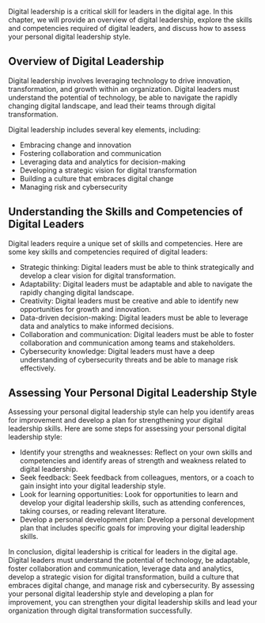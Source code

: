 
Digital leadership is a critical skill for leaders in the digital age. In this chapter, we will provide an overview of digital leadership, explore the skills and competencies required of digital leaders, and discuss how to assess your personal digital leadership style.

Overview of Digital Leadership
------------------------------

Digital leadership involves leveraging technology to drive innovation, transformation, and growth within an organization. Digital leaders must understand the potential of technology, be able to navigate the rapidly changing digital landscape, and lead their teams through digital transformation.

Digital leadership includes several key elements, including:

* Embracing change and innovation
* Fostering collaboration and communication
* Leveraging data and analytics for decision-making
* Developing a strategic vision for digital transformation
* Building a culture that embraces digital change
* Managing risk and cybersecurity

Understanding the Skills and Competencies of Digital Leaders
------------------------------------------------------------

Digital leaders require a unique set of skills and competencies. Here are some key skills and competencies required of digital leaders:

* Strategic thinking: Digital leaders must be able to think strategically and develop a clear vision for digital transformation.
* Adaptability: Digital leaders must be adaptable and able to navigate the rapidly changing digital landscape.
* Creativity: Digital leaders must be creative and able to identify new opportunities for growth and innovation.
* Data-driven decision-making: Digital leaders must be able to leverage data and analytics to make informed decisions.
* Collaboration and communication: Digital leaders must be able to foster collaboration and communication among teams and stakeholders.
* Cybersecurity knowledge: Digital leaders must have a deep understanding of cybersecurity threats and be able to manage risk effectively.

Assessing Your Personal Digital Leadership Style
------------------------------------------------

Assessing your personal digital leadership style can help you identify areas for improvement and develop a plan for strengthening your digital leadership skills. Here are some steps for assessing your personal digital leadership style:

* Identify your strengths and weaknesses: Reflect on your own skills and competencies and identify areas of strength and weakness related to digital leadership.
* Seek feedback: Seek feedback from colleagues, mentors, or a coach to gain insight into your digital leadership style.
* Look for learning opportunities: Look for opportunities to learn and develop your digital leadership skills, such as attending conferences, taking courses, or reading relevant literature.
* Develop a personal development plan: Develop a personal development plan that includes specific goals for improving your digital leadership skills.

In conclusion, digital leadership is critical for leaders in the digital age. Digital leaders must understand the potential of technology, be adaptable, foster collaboration and communication, leverage data and analytics, develop a strategic vision for digital transformation, build a culture that embraces digital change, and manage risk and cybersecurity. By assessing your personal digital leadership style and developing a plan for improvement, you can strengthen your digital leadership skills and lead your organization through digital transformation successfully.
